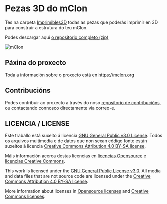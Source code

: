# Pezas 3D do mClon

Tes na carpeta [Imprimibles3D](https://github.com/mClon/3D/tree/master/Imprimibles3D) todas as pezas que poderás imprimir en 3D para construír a estrutura do teu mClon.

Podes descargar aquí [o repositorio completo (zip)](https://github.com/mClon/3D/archive/master.zip)

![mClon](mClon-3D.png)

## Páxina do proxecto

Toda a información sobre o proxecto está en https://mclon.org

## Contribucións

Podes contribuír ao proxecto a través do noso [repositorio de contribucións](https://github.com/mClon/contribucions/), ou contactando connosco directamente vía correo-e.

## LICENCIA / LICENSE

Este traballo está suxeito á licencia [GNU General Public v3.0 License](LICENSE-GPLV30). Todos os arquivos multimedia e de datos que non sexan código fonte están suxeitos á licencia [Creative Commons Attribution 4.0 BY-SA license](LICENSE-CCBYSA40).

Máis información acerca destas licencias en [licencias Opensource](https://opensource.org/licenses/) e [licencias Creative Commons](https://creativecommons.org/licenses/).

This work is licensed under the [GNU General Public License v3.0](LICENSE-GPLV30). All media and data files that are not source code are licensed under the [Creative Commons Attribution 4.0 BY-SA license](LICENSE-CCBYSA40).

More information about licenses in [Opensource licenses](https://opensource.org/licenses/) and [Creative Commons licenses](https://creativecommons.org/licenses/).
